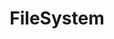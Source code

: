 ---
lyout: tag-list
type: tag
title: FileSystem
slug: filesystem
category: project
sidebar: true
description: >
    Understanding file system like FAT32, etc
---
